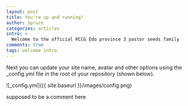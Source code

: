 ```yaml
---
layout: post
title: You're up and running!
author: Spruce
categories: articles
intro: >
  Welcome to the official RCCG Edo province 3 pastor seeds family
comments: true
tags: welcome intro
---
```


Next you can update your site name, avatar and other options using the _config.yml file in the root of your repository (shown below).

![_config.yml]({{ site.baseurl }}/images/config.png)

supposed to be a comment here